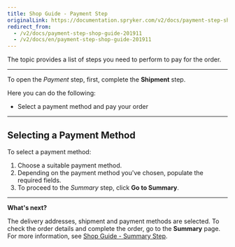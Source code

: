 ```yaml
---
title: Shop Guide - Payment Step
originalLink: https://documentation.spryker.com/v2/docs/payment-step-shop-guide-201911
redirect_from:
  - /v2/docs/payment-step-shop-guide-201911
  - /v2/docs/en/payment-step-shop-guide-201911
---
```


The topic provides a list of steps you need to perform to pay for the order.
***
To open the *Payment* step, first, complete the **Shipment** step.

Here you can do the following:
* Select a payment method and pay your order
***
## Selecting a Payment Method
To select a payment method:

1. Choose a suitable payment method.
2. Depending on the payment method you've chosen, populate the required fields.
3. To proceed to the *Summary* step, click **Go to Summary**.
***
**What's next?**

The delivery addresses, shipment and payment methods are selected. To check the order details and complete the order, go to the **Summary** page. 
For more information, see [Shop Guide - Summary Step](/docs/scos/dev/user-guides/201903.0/shop-user-guide/checkout/summary-step-sh).

<!-- Last review date: Sep 24, 2019 -->
